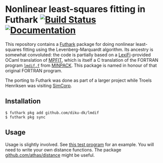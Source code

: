 # Nonlinear least-squares fitting in Futhark [![Build Status](https://travis-ci.org/diku-dk/lmdif.svg?branch=master)](https://travis-ci.org/diku-dk/lmdif) [![Documentation](https://futhark-lang.org/pkgs/github.com/diku-dk/lmdif/status.svg)](https://futhark-lang.org/pkgs/github.com/diku-dk/lmdif/latest/)

This repository contains a [Futhark](https://futhark-lang.org) package
for doing nonlinear least-squares fitting using the
Levenberg-Marquardt algorithm.  Its ancestry is somewhat convoluted:
the code is partially based on a
[LexiFi](https://www.lexifi.com/)-provided OCaml translation of
[MPFIT](https://www.physics.wisc.edu/~craigm/idl/cmpfit.html), which
is itself a C translation of the FORTRAN program
[`lmdif.f`](http://www.netlib.org/minpack/lmdif.f) from
[MINPACK](http://www.netlib.org/minpack/).  This package is named in
honour of that original FORTRAN program.

The porting to Futhark was done as part of a larger project while
Troels Henriksen was visiting [SimCorp](https://www.simcorp.com/).

## Installation

```
$ futhark pkg add github.com/diku-dk/lmdif
$ futhark pkg sync
```

## Usage

Usage is slightly involved.  See [this test
program](lib/github.com/diku-dk/lmdif/lmdif_tests.fut) for
an example.  You will need to write your own distance functions.  The
package [github.com/athas/distance](https://github.com/athas/distance)
might be useful.
